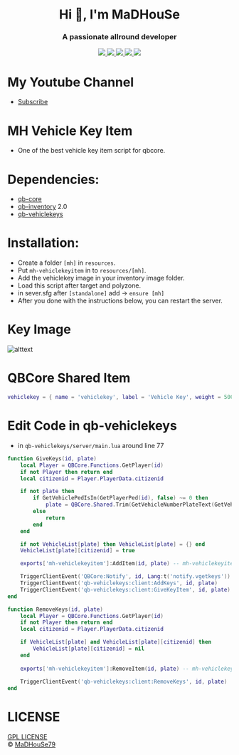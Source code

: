 <p align="center">
    <h1 align="center">Hi 👋, I'm MaDHouSe</h1>
    <h3 align="center">A passionate allround developer </h3>    
</p>

<p align="center">
    <a href="https://github.com/MH-Scripts/mh-vehiclekeyitem/issues">
        <img src="https://img.shields.io/github/issues/MH-Scripts/mh-vehiclekeyitem"/> 
    </a>
    <a href="https://github.com/MH-Scripts/mh-vehiclekeyitem/watchers">
        <img src="https://img.shields.io/github/watchers/MH-Scripts/mh-vehiclekeyitem"/> 
    </a> 
    <a href="https://github.com/MH-Scripts/mh-vehiclekeyitem/network/members">
        <img src="https://img.shields.io/github/forks/MH-Scripts/mh-vehiclekeyitem"/> 
    </a>  
    <a href="https://github.com/MH-Scripts/mh-vehiclekeyitem/stargazers">
        <img src="https://img.shields.io/github/stars/MH-Scripts/mh-vehiclekeyitem?color=white"/> 
    </a>
    <a href="https://github.com/MH-Scripts/mh-vehiclekeyitem/blob/main/LICENSE">
        <img src="https://img.shields.io/github/license/MH-Scripts/mh-vehiclekeyitem?color=black"/> 
    </a>      
</p>

# My Youtube Channel
- [Subscribe](https://www.youtube.com/@MaDHouSe79) 

# MH Vehicle Key Item
- One of the best vehicle key item script for qbcore.

# Dependencies:
- [qb-core](https://github.com/qbcore-framework/qb-core)
- [qb-inventory](https://github.com/qbcore-framework/qb-inventory) 2.0
- [qb-vehiclekeys](https://github.com/qbcore-framework/qb-vehiclekeys) 

# Installation:
- Create a folder `[mh]` in `resources`. 
- Put `mh-vehiclekeyitem` in to `resources/[mh]`.
- Add the vehiclekey image in your inventory image folder.
- Load this script after target and polyzone.
- in sever.sfg after `[standalone]` add -> `ensure [mh]`
- After you done with the instructions below, you can restart the server.

# Key Image
![alttext](https://github.com/MH-Scripts/mh-vehiclekeyitem/vehiclekey.png)

# QBCore Shared Item
```lua
vehiclekey = { name = 'vehiclekey', label = 'Vehicle Key', weight = 500, type = 'item', image = 'vehiclekey.png', unique = true, useable = true, shouldClose = true, description = 'A vehicle key.' },
```

# Edit Code in qb-vehiclekeys
- in `qb-vehiclekeys/server/main.lua` around line 77
```lua
function GiveKeys(id, plate)
    local Player = QBCore.Functions.GetPlayer(id)
    if not Player then return end
    local citizenid = Player.PlayerData.citizenid

    if not plate then
        if GetVehiclePedIsIn(GetPlayerPed(id), false) ~= 0 then
            plate = QBCore.Shared.Trim(GetVehicleNumberPlateText(GetVehiclePedIsIn(GetPlayerPed(id), false)))
        else
            return
        end
    end

    if not VehicleList[plate] then VehicleList[plate] = {} end
    VehicleList[plate][citizenid] = true

    exports['mh-vehiclekeyitem']:AddItem(id, plate) -- mh-vehiclekeyitem add here

    TriggerClientEvent('QBCore:Notify', id, Lang:t('notify.vgetkeys'))
    TriggerClientEvent('qb-vehiclekeys:client:AddKeys', id, plate)
    TriggerClientEvent('qb-vehiclekeys:client:GiveKeyItem', id, plate)
end
```

```lua
function RemoveKeys(id, plate)
    local Player = QBCore.Functions.GetPlayer(id)
    if not Player then return end
    local citizenid = Player.PlayerData.citizenid

    if VehicleList[plate] and VehicleList[plate][citizenid] then
        VehicleList[plate][citizenid] = nil
    end
    
    exports['mh-vehiclekeyitem']:RemoveItem(id, plate) -- mh-vehiclekeyitem add here
    
    TriggerClientEvent('qb-vehiclekeys:client:RemoveKeys', id, plate)
end
```

# LICENSE
[GPL LICENSE](./LICENSE)<br />
&copy; [MaDHouSe79](https://www.youtube.com/@MaDHouSe79)
